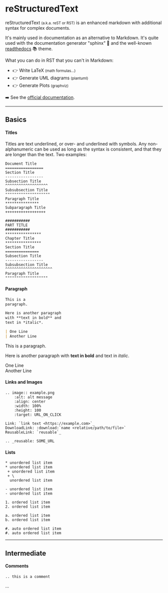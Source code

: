 # reStructuredText

<div class="row row-cols-md-2"><div>

reStructuredText <small>(a.k.a. reST or RST)</small> is an enhanced markdown with additional syntax for complex documents.

It's mainly used in documentation as an alternative to Markdown. It's quite used with the documentation generator "sphinx" 🦁 and the well-known [readthedocs](https://docs.readthedocs.io/en/stable/index.html) 📚  theme.
</div><div>

What you can do in RST that you can't in Markdown:

* 👉 Write LaTeX <small>(math formulas...)</small>
* 👉 Generate UML diagrams <small>(plantuml)</small>
* 👉 Generate Plots <small>(graphviz)</small>

➡️ See the [official documentation](https://docutils.sourceforge.io/docs/ref/rst/restructuredtext.html).
</div></div>

<hr class="sep-both">

## Basics

<div class="row row-cols-md-2"><div>

#### Titles

Titles are text underlined, or over- and underlined with symbols. Any non-alphanumeric can be used as long as the syntax is consistent, and that they are longer than the text. Two examples:

<div class="row row-cols-md-2"><div>

```
Document Title
=================
Section Title
-----------------
Subsection Title
^^^^^^^^^^^^^^^^^^^
Subsubsection Title
""""""""""""""""""""
Paragraph Title
***************
Subparagraph Title
++++++++++++++++++
```
</div><div>

```
###########
PART TITLE
###########
****************
Chapter Title
****************
Section Title
===============
Subsection Title
-----------------
Subsubsection Title
^^^^^^^^^^^^^^^^^^^^^
Paragraph Title
"""""""""""""""""""
```
</div></div>

#### Paragraph

<div class="row row-cols-md-2 mt-3"><div>

```md
This is a
paragraph.

Here is another paragraph
with **text in bold** and 
text in *italic*.

| One Line
| Another Line
```
</div><div>

This is a paragraph.

Here is another paragraph with **text in bold** and text in *italic*.

One Line<br>Another Line
</div></div>
</div><div>

#### Links and Images

```js!
.. image:: example.png
    :alt: alt message
    :align: center
    :width: 100%
    :height: 100
    :target: URL_ON_CLICK

Link: `link text <https://example.com>`_
DownloadLink: :download:`name <relative/path/to/file>`
ReusableLink: `reusable`_

.. _reusable: SOME_URL
```

#### Lists

<div class="row row-cols-md-2 mt-3"><div>

```md!
* unordered list item
* unordered list item
 + unordered list item
 + \
  unordered list item
  
- unordered list item
- unordered list item
```
</div><div>

```text!
1. ordered list item
2. ordered list item

a. ordered list item
b. ordered list item

#. auto ordered list item
#. auto ordered list item
```
</div></div>

</div></div>

<hr class="sep-both">

## Intermediate

<div class="row row-cols-md-2"><div>

#### Comments

```text
.. this is a comment
```
</div><div>

...
</div></div>